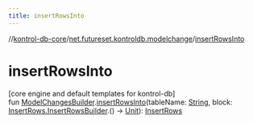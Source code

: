 ```yaml
---
title: insertRowsInto
---
```

//[kontrol-db-core](../../index.html)/[net.futureset.kontroldb.modelchange](index.html)/[insertRowsInto](insert-rows-into.html)



# insertRowsInto



[core engine and default templates for kontrol-db]\
fun [ModelChangesBuilder](../net.futureset.kontroldb.dsl/-model-changes-builder/index.html).[insertRowsInto](insert-rows-into.html)(tableName: [String](https://kotlinlang.org/api/latest/jvm/stdlib/kotlin/-string/index.html), block: [InsertRows.InsertRowsBuilder](-insert-rows/-insert-rows-builder/index.html).() -&gt; [Unit](https://kotlinlang.org/api/latest/jvm/stdlib/kotlin/-unit/index.html)): [InsertRows](-insert-rows/index.html)




